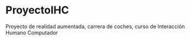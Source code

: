 # ProyectoIHC
Proyecto de realidad aumentada, carrera de coches, curso de Interacción Humano Computador

